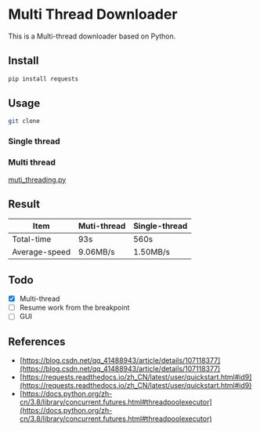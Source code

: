 # Multi Thread Downloader

This is a Multi-thread downloader based on Python.

## Install

```bash
pip install requests
```

## Usage

```bash
git clone 
```

### Single thread



### Multi thread

[muti_threading.py](muti_threading.py)

## Result

| Item          | Muti-thread | Single-thread |
|---------------|-------------|---------------|
| Total-time    | 93s         | 560s          |
| Average-speed | 9.06MB/s    | 1.50MB/s      |

## Todo

- [x] Multi-thread
- [ ] Resume work from the breakpoint
- [ ] GUI

## References

- [https://blog.csdn.net/qq_41488943/article/details/107118377](https://blog.csdn.net/qq_41488943/article/details/107118377)
- [https://requests.readthedocs.io/zh_CN/latest/user/quickstart.html#id9](https://requests.readthedocs.io/zh_CN/latest/user/quickstart.html#id9)
- [https://docs.python.org/zh-cn/3.8/library/concurrent.futures.html#threadpoolexecutor](https://docs.python.org/zh-cn/3.8/library/concurrent.futures.html#threadpoolexecutor)